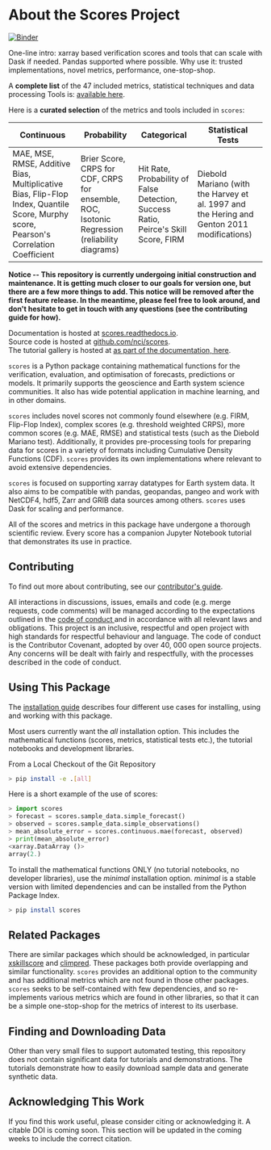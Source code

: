 # About the Scores Project

[![Binder](https://mybinder.org/badge_logo.svg)](https://mybinder.org/v2/gh/nci/scores/main?labpath=tutorials%2FExplanation.ipynb)

One-line intro: xarray based verification scores and tools that can scale with Dask if needed. Pandas supported where possible.
Why use it: trusted implementations, novel metrics, performance, one-stop-shop.

A **complete list** of the 47 included metrics, statistical techniques and data processing Tools is: [available here](https://scores.readthedocs.io/en/latest/included.html).

Here is a **curated selection** of the metrics and tools included in `scores`:

| Continuous                      | Probability | Categorical      | Statistical Tests |
| ----------                      | ----------- | -----------      | ----------------- |
| MAE, MSE, RMSE, Additive Bias, Multiplicative Bias, Flip-Flop Index, Quantile Score, Murphy score, Pearson's Correlation Coefficient  | Brier Score, CRPS for CDF, CRPS for ensemble, ROC, Isotonic Regression (reliability diagrams)   | Hit Rate, Probability of False Detection, Success Ratio, Peirce's Skill Score, FIRM |  Diebold Mariano (with the Harvey et al. 1997 and the Hering and Genton 2011 modifications) |

**Notice -- This repository is currently undergoing initial construction and maintenance. It is getting much closer to our goals for version one, but there are a few more things to add. This notice will be removed after the first feature release. In the meantime, please feel free to look around, and don't hesitate to get in touch with any questions (see the contributing guide for how).**

Documentation is hosted at [scores.readthedocs.io](https://scores.readthedocs.io).  
Source code is hosted at [github.com/nci/scores](https://github.com/nci/scores).  
The tutorial gallery is hosted at [as part of the documentation, here](https://scores.readthedocs.io/en/latest/tutorials/Explanation.html).

`scores` is a Python package containing mathematical functions for the verification, evaluation, and optimisation of forecasts, predictions or models. It primarily supports the geoscience and Earth system science communities. It also has wide potential application in machine learning, and in other domains.

`scores` includes novel scores not commonly found elsewhere (e.g. FIRM, Flip-Flop Index), complex scores (e.g. threshold weighted CRPS), more common scores (e.g. MAE, RMSE) and statistical tests (such as the Diebold Mariano test). Additionally, it provides pre-processing tools for preparing data for scores in a variety of formats including Cumulative Density Functions (CDF). `scores` provides its own implementations where relevant to avoid extensive dependencies.

`scores` is focused on supporting xarray datatypes for Earth system data. It also aims to be compatible with pandas, geopandas, pangeo and work with NetCDF4, hdf5, Zarr and GRIB data sources among others. `scores` uses Dask for scaling and performance.

All of the scores and metrics in this package have undergone a thorough scientific review. Every score has a companion Jupyter Notebook tutorial that demonstrates its use in practice.

## Contributing
To find out more about contributing, see our [contributor's guide](https://github.com/nci/scores/blob/main/docs/contributing.md).

All interactions in discussions, issues, emails and code (e.g. merge requests, code comments) will be managed according to the expectations outlined in the [ code of conduct ](https://github.com/nci/scores/blob/main/CODE_OF_CONDUCT.md) and in accordance with all relevant laws and obligations. This project is an inclusive, respectful and open project with high standards for respectful behaviour and language. The code of conduct is the Contributor Covenant, adopted by over 40, 000 open source projects. Any concerns will be dealt with fairly and respectfully, with the processes described in the code of conduct.

## Using This Package

The [installation guide](https://scores.readthedocs.io/en/latest/installation.html) describes four different use cases for installing, using and working with this package.

Most users currently want the *all* installation option. This includes the mathematical functions (scores, metrics, statistical tests etc.), the tutorial notebooks and development libraries.

From a Local Checkout of the Git Repository

```bash
> pip install -e .[all]
```

Here is a short example of the use of scores:

```py
> import scores
> forecast = scores.sample_data.simple_forecast()
> observed = scores.sample_data.simple_observations()
> mean_absolute_error = scores.continuous.mae(forecast, observed)
> print(mean_absolute_error)
<xarray.DataArray ()>
array(2.)
```

To install the mathematical functions ONLY (no tutorial notebooks, no developer libraries), use the *minimal* installation option. *minimal* is a stable version with limited dependencies and can be installed from the Python Package Index.

```bash
> pip install scores
```

## Related Packages

There are similar packages which should be acknowledged, in particular [xskillscore](https://xskillscore.readthedocs.io/en/stable/) and [climpred](https://github.com/pangeo-data/climpred). These packages both provide overlapping and similar functionality. `scores` provides an additional option to the community and has additional metrics which are not found in those other packages. `scores` seeks to be self-contained with few dependencies, and so re-implements various metrics which are found in other libraries, so that it can be a simple one-stop-shop for the metrics of interest to its userbase.

## Finding and Downloading Data

Other than very small files to support automated testing, this repository does not contain significant data for tutorials and demonstrations. The tutorials demonstrate how to easily download sample data and generate synthetic data.

## Acknowledging This Work

If you find this work useful, please consider citing or acknowledging it. A citable DOI is coming soon. This section will be updated in the coming weeks to include the correct citation.
